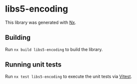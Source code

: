 # libs5-encoding

This library was generated with [Nx](https://nx.dev).

## Building

Run `nx build libs5-encoding` to build the library.

## Running unit tests

Run `nx test libs5-encoding` to execute the unit tests via [Vitest](https://vitest.dev/).
